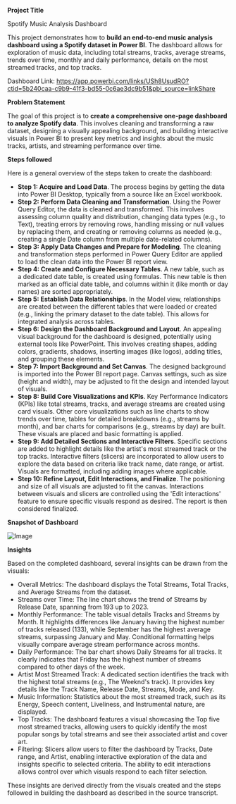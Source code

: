 **Project Title**

Spotify Music Analysis Dashboard

This project demonstrates how to **build an end-to-end music analysis dashboard using a Spotify dataset in Power BI**. The dashboard allows for exploration of music data, including total streams, tracks, average streams, trends over time, monthly and daily performance, details on the most streamed tracks, and top tracks.

Dashboard Link: https://app.powerbi.com/links/USh8UsudRO?ctid=5b240caa-c9b9-41f3-bd55-0c6ae3dc9b51&pbi_source=linkShare

**Problem Statement**

The goal of this project is to **create a comprehensive one-page dashboard to analyze Spotify data**. This involves cleaning and transforming a raw dataset, designing a visually appealing background, and building interactive visuals in Power BI to present key metrics and insights about the music tracks, artists, and streaming performance over time.

**Steps followed**

Here is a general overview of the steps taken to create the dashboard:

*   **Step 1: Acquire and Load Data**. The process begins by getting the data into Power BI Desktop, typically from a source like an Excel workbook.
*   **Step 2: Perform Data Cleaning and Transformation**. Using the Power Query Editor, the data is cleaned and transformed. This involves assessing column quality and distribution, changing data types (e.g., to Text), treating errors by removing rows, handling missing or null values by replacing them, and creating or removing columns as needed (e.g., creating a single Date column from multiple date-related columns).
*   **Step 3: Apply Data Changes and Prepare for Modeling**. The cleaning and transformation steps performed in Power Query Editor are applied to load the clean data into the Power BI report view.
*   **Step 4: Create and Configure Necessary Tables**. A new table, such as a dedicated date table, is created using formulas. This new table is then marked as an official date table, and columns within it (like month or day names) are sorted appropriately.
*   **Step 5: Establish Data Relationships**. In the Model view, relationships are created between the different tables that were loaded or created (e.g., linking the primary dataset to the date table). This allows for integrated analysis across tables.
*   **Step 6: Design the Dashboard Background and Layout**. An appealing visual background for the dashboard is designed, potentially using external tools like PowerPoint. This involves creating shapes, adding colors, gradients, shadows, inserting images (like logos), adding titles, and grouping these elements.
*   **Step 7: Import Background and Set Canvas**. The designed background is imported into the Power BI report page. Canvas settings, such as size (height and width), may be adjusted to fit the design and intended layout of visuals.
*   **Step 8: Build Core Visualizations and KPIs**. Key Performance Indicators (KPIs) like total streams, tracks, and average streams are created using card visuals. Other core visualizations such as line charts to show trends over time, tables for detailed breakdowns (e.g., streams by month), and bar charts for comparisons (e.g., streams by day) are built. These visuals are placed and basic formatting is applied.
*   **Step 9: Add Detailed Sections and Interactive Filters**. Specific sections are added to highlight details like the artist's most streamed track or the top tracks. Interactive filters (slicers) are incorporated to allow users to explore the data based on criteria like track name, date range, or artist. Visuals are formatted, including adding images where applicable.
*   **Step 10: Refine Layout, Edit Interactions, and Finalize**. The positioning and size of all visuals are adjusted to fit the canvas. Interactions between visuals and slicers are controlled using the 'Edit interactions' feature to ensure specific visuals respond as desired. The report is then considered finalized.

**Snapshot of Dashboard**

![Image](https://github.com/user-attachments/assets/04167b2f-6051-4a22-b768-d69c92ef9e15)

**Insights**

Based on the completed dashboard, several insights can be drawn from the visuals:

*   Overall Metrics: The dashboard displays the Total Streams, Total Tracks, and Average Streams from the dataset.
*   Streams over Time: The line chart shows the trend of Streams by Release Date, spanning from 193 up to 2023.
*   Monthly Performance: The table visual details Tracks and Streams by Month. It highlights differences like January having the highest number of tracks released (133), while September has the highest average streams, surpassing January and May. Conditional formatting helps visually compare average stream performance across months.
*   Daily Performance: The bar chart shows Daily Streams for all tracks. It clearly indicates that Friday has the highest number of streams compared to other days of the week.
*   Artist Most Streamed Track: A dedicated section identifies the track with the highest total streams (e.g., The Weeknd's track). It provides key details like the Track Name, Release Date, Streams, Mode, and Key.
*   Music Information: Statistics about the most streamed track, such as its Energy, Speech content, Liveliness, and Instrumental nature, are displayed.
*   Top Tracks: The dashboard features a visual showcasing the Top five most streamed tracks, allowing users to quickly identify the most popular songs by total streams and see their associated artist and cover art.
*   Filtering: Slicers allow users to filter the dashboard by Tracks, Date range, and Artist, enabling interactive exploration of the data and insights specific to selected criteria. The ability to edit interactions allows control over which visuals respond to each filter selection.

These insights are derived directly from the visuals created and the steps followed in building the dashboard as described in the source transcript.
